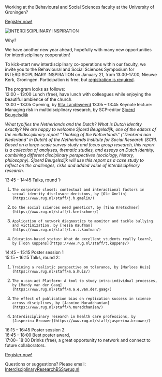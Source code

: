 Working at the Behavioural and Social Sciences faculty at the University of Groningen?

[Register now!](https://docs.google.com/forms/d/e/1FAIpQLSfbSeR0jDoU4hPfR7ism-33ORAv2V4cu7AyUGsBx3wGOvKj5g/viewform)

![INTERDISCIPLINARY INSPIRATION](http://HeiningaVE.github.io/img/mail-banner-interdisciplinair-symp.png)

Why?

We have another new year ahead, hopefully with many new opportunities for interdisciplinary cooperation!

To kick-start new interdisciplinary co-operations within our faculty, we invite you to the Behavioural and Social Sciences Symposium for INTERDISCIPLINARY INSPIRATION on January 21, from 13:00-17:00, Nieuwe Kerk, Groningen. Participation is free, but [registration is required](https://docs.google.com/forms/d/e/1FAIpQLSfbSeR0jDoU4hPfR7ism-33ORAv2V4cu7AyUGsBx3wGOvKj5g/viewform).

The program looks as follows:  
12:00 – 13:00                Lunch (free), have lunch with colleagues while enjoying the beautiful ambience of the church.  
13:00 – 13:05                Opening, by [Rita Landeweerd](https://www.rug.nl/staff/r.j.landeweerd/)
13:05 – 13:45                Keynote lecture: Managing risk in multidisciplinary research, by SCP-editor [Sjoerd Beugelsdijk](https://www.rug.nl/staff/s.beugelsdijk/)  

*What typifies the Netherlands and the Dutch? What is Dutch identity exactly? We are happy to welcome Sjoerd Beugelsdijk, one of the editors of the multidisciplinary report "Thinking of the Netherlands” (“Denkend aan Nederland" in Dutch) of the Netherlands Institute for Social Research (SCP). Based on a large-scale survey study and focus group research, this report is a collection of analyses, thematic studies, and essays on Dutch identity, combining different disciplinary perspectives (sociology, history, philosophy). Sjoerd Beugelsdijk will use this report as a case study to reflect on the challenges, risks and added value of interdisciplinary research.*

13:45 – 14:45                Talks, round 1:  

1.     The corporate closet: contextual and interactional factors in sexual identity disclosure decisions, by [Ole Gmelin](https://www.rug.nl/staff/j.h.gmelin/)
2.     Do the social sciences need genetics?, by [Tina Kretschmer](https://www.rug.nl/staff/t.kretschmer/)
3.     Application of network diagnostics to monitor and tackle bullying and victimization, by [Tessa Kaufman](https://www.rug.nl/staff/t.m.l.kaufman/)
4.     Education-based status: What do excellent students really learn?, by [Toon Kuppens](https://www.rug.nl/staff/t.kuppens/)

14:45 – 15:15                Poster session 1  
15:15 – 16:15                Talks, round 2:  

1.     Training a realistic perspective on tolerance, by [Marloes Huis](https://www.rug.nl/staff/m.a.huis/)
2.     The u-can-act Platform: A tool to study intra-individual processes, by [Mandy van der Gaag](https://www.rug.nl/staff/m.a.e.van.der.gaag/) 
3.     The effect of publication bias on replication success in science across disciplines, by [Jasmine Muradchanian](https://www.rug.nl/staff/h.muradchanian/)
4.     Interdisciplinary research in health care professions, by [Jasperina Brouwer](https://www.rug.nl/staff/jasperina.brouwer/)

16:15 – 16:45                Poster session 2  
16:45 – 18:00                Best poster award,   
17:00– 18:00                 Drinks (free), a great opportunity to network and connect to future collaborators.


[Register now!](https://docs.google.com/forms/d/e/1FAIpQLSfbSeR0jDoU4hPfR7ism-33ORAv2V4cu7AyUGsBx3wGOvKj5g/viewform)

Questions or suggestions? Please email: InterdisciplinaryResearchBSS@rug.nl

